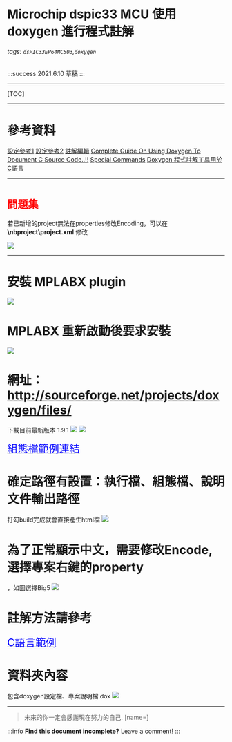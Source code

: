 
Microchip dspic33 MCU 使用doxygen 進行程式註解
===
###### tags: `dsPIC33EP64MC503`,`doxygen`

:::success
2021.6.10 草稿
:::

---

[TOC]

---

# 參考資料
[設定參考1](https://www.itread01.com/content/1549180824.html)
[設定參考2](https://www.itread01.com/content/1546669275.html)
[註解編輯](https://b8807053.pixnet.net/blog/post/3612235)
[Complete Guide On Using Doxygen To Document C Source Code..!!](https://embeddedinventor.com/guide-to-configure-doxygen-to-document-c-source-code-for-beginners/)
[Special Commands](
https://www.doxygen.nl/manual/commands.html#cmdinclude)
[Doxygen 程式註解工具用於C語言](https://hackmd.io/@-C2FvrY8RnGVIGs9xyxOuQ/SJJvyvi5d)

---
# <font size=5, color=red>問題集</font>
若已新增的project無法在properties修改Encoding，可以在
**\nbproject\project.xml** 修改

![](https://i.imgur.com/wQtWumP.png)



---
# 安裝 MPLABX plugin

![](https://i.imgur.com/dsWLCvF.png)

# MPLABX 重新啟動後要求安裝
![](https://i.imgur.com/ZzXY3VV.png)

# 網址：http://sourceforge.net/projects/doxygen/files/
下載目前最新版本 1.9.1
![](https://i.imgur.com/yqN4rLZ.png)
![](https://i.imgur.com/SzIcZVk.png)


[<font size=5, color=blue>組態檔範例連結</font>](https://drive.google.com/file/d/1_-k8Un7wONF12hyq4dcth3JDlPhy-fJj/view?usp=sharing)

# 確定路徑有設置：執行檔、組態檔、說明文件輸出路徑
打勾build完成就會直接產生html檔
![](https://i.imgur.com/HfY4jsy.png)



# 為了正常顯示中文，需要修改Encode, 選擇專案右鍵的property
，如圖選擇Big5
![](https://i.imgur.com/Sd0ZbOI.png)

# 註解方法請參考
[<font size=5, color=blue>C語言範例</font>](https://drive.google.com/file/d/1IKHZTIvP-9YoXRgQch3dFHkRYrNWZrSW/view?usp=sharing)


# 資料夾內容
包含doxygen設定檔、專案說明檔.dox
![](https://i.imgur.com/zrFT8i9.png)


---
> 未來的你一定會感謝現在努力的自己. [name=]

:::info
**Find this document incomplete?** Leave a comment!
:::


